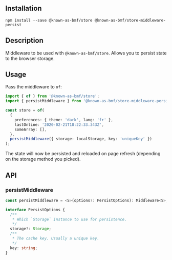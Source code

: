 <!-- [![Build Status](https://travis-ci.org/known-as-bmf/store-middleware-persist.svg?branch=master)](https://travis-ci.org/known-as-bmf/store-middleware-persist)
[![Known Vulnerabilities](https://snyk.io/test/github/known-as-bmf/store-middleware-persist/badge.svg?targetFile=package.json)](https://snyk.io/test/github/known-as-bmf/store-middleware-persist?targetFile=package.json) -->

## Installation

`npm install --save @known-as-bmf/store @known-as-bmf/store-middleware-persist`

## Description

Middleware to be used with `@known-as-bmf/store`. Allows you to persist state to the browser storage.

## Usage

Pass the middleware to `of`:

```ts
import { of } from '@known-as-bmf/store';
import { persistMiddleware } from '@known-as-bmf/store-middleware-persist';

const store = of(
  {
    preferences: { theme: 'dark', lang: 'fr' },
    lastOnline: '2020-02-21T18:22:33.343Z',
    someArray: [],
  },
  persistMiddleware({ storage: localStorage, key: 'uniqueKey' })
);
```

The state will now be persisted and reloaded on page refresh (depending on the storage method you picked).

## API

### persistMiddleware

```ts
const persistMiddleware = <S>(options?: PersistOptions): Middleware<S>;
```

```ts
interface PersistOptions {
  /**
   * Which `Storage` instance to use for persistence.
   */
  storage?: Storage;
  /**
   * The cache key. Usually a unique key.
   */
  key: string;
}
```
